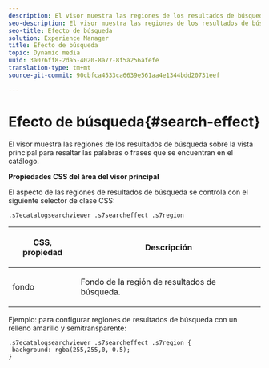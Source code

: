 ```yaml
---
description: El visor muestra las regiones de los resultados de búsqueda sobre la vista principal para resaltar las palabras o frases que se encuentran en el catálogo.
seo-description: El visor muestra las regiones de los resultados de búsqueda sobre la vista principal para resaltar las palabras o frases que se encuentran en el catálogo.
seo-title: Efecto de búsqueda
solution: Experience Manager
title: Efecto de búsqueda
topic: Dynamic media
uuid: 3a076ff8-2da5-4020-8a77-8f5a256afefe
translation-type: tm+mt
source-git-commit: 90cbfca4533ca6639e561aa4e1344bdd20731eef

---
```



# Efecto de búsqueda{#search-effect}

El visor muestra las regiones de los resultados de búsqueda sobre la vista principal para resaltar las palabras o frases que se encuentran en el catálogo.

<!--<a id="section_061E550C1C1D4DB2BD663A898895B38C"></a>-->

**Propiedades CSS del área del visor principal**

El aspecto de las regiones de resultados de búsqueda se controla con el siguiente selector de clase CSS:

`.s7ecatalogsearchviewer .s7searcheffect .s7region`

<table id="table_94EE3F5BBE4547C0B4943471CEE7EDE4"> 
 <thead> 
  <tr> 
   <th colname="col1" class="entry"> <p> CSS, propiedad </p> </th> 
   <th colname="col2" class="entry"> <p>Descripción </p> </th> 
  </tr> 
 </thead>
 <tbody> 
  <tr> 
   <td colname="col1"> <p> <span class="codeph"> fondo </span> </p> </td> 
   <td colname="col2"> <p>Fondo de la región de resultados de búsqueda. </p> </td> 
  </tr> 
 </tbody> 
</table>

Ejemplo: para configurar regiones de resultados de búsqueda con un relleno amarillo y semitransparente:

```
.s7ecatalogsearchviewer .s7searcheffect .s7region { 
 background: rgba(255,255,0, 0.5); 
}
```

